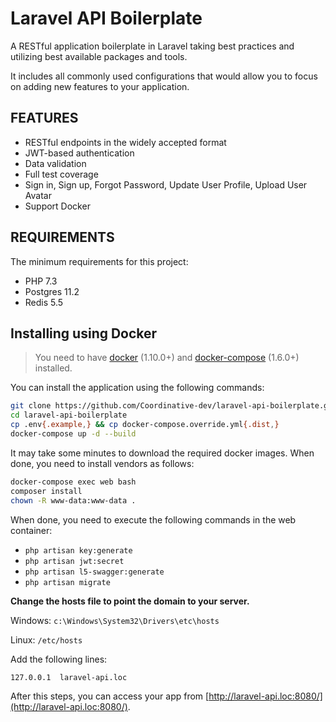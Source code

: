 Laravel API Boilerplate
================================

A RESTful application boilerplate in Laravel taking best practices and utilizing best available packages and tools.

It includes all commonly used configurations that would allow you to focus on adding new features to your application.

FEATURES
------------
- RESTful endpoints in the widely accepted format
- JWT-based authentication
- Data validation
- Full test coverage
- Sign in, Sign up, Forgot Password, Update User Profile, Upload User Avatar
- Support Docker

REQUIREMENTS
------------

The minimum requirements for this project:

- PHP 7.3
- Postgres 11.2
- Redis 5.5

Installing using Docker
-----------------------

> You need to have [docker](http://www.docker.com) (1.10.0+) and
[docker-compose](https://docs.docker.com/compose/install/) (1.6.0+) installed.

You can install the application using the following commands:

```bash
git clone https://github.com/Coordinative-dev/laravel-api-boilerplate.git
cd laravel-api-boilerplate
cp .env{.example,} && cp docker-compose.override.yml{.dist,}
docker-compose up -d --build
```

It may take some minutes to download the required docker images. When
done, you need to install vendors as follows:

```sh
docker-compose exec web bash
composer install
chown -R www-data:www-data .
```

When done, you need to execute the following commands in the web container:
- `php artisan key:generate`
- `php artisan jwt:secret`
- `php artisan l5-swagger:generate`
- `php artisan migrate`

**Change the hosts file to point the domain to your server.**

Windows: `c:\Windows\System32\Drivers\etc\hosts`

Linux: `/etc/hosts`

Add the following lines:

```
127.0.0.1  laravel-api.loc
```

After this steps, you can access your app from [http://laravel-api.loc:8080/](http://laravel-api.loc:8080/).
